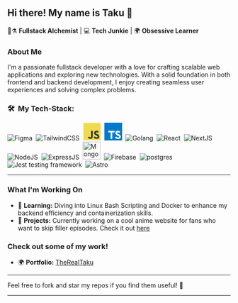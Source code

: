 
## Hi there! My name is Taku 👋

🔬⚗️ **Fullstack Alchemist** | 💻 **Tech Junkie** | 🌍 **Obsessive Learner**


### About Me

I'm a passionate fullstack developer with a love for crafting scalable web applications and exploring new technologies. With a solid foundation in both frontend and backend development, I enjoy creating seamless user experiences and solving complex problems.

### 🛠 &nbsp;My Tech-Stack:

<span>
<img src="https://cdn.freebiesupply.com/logos/large/2x/figma-1-logo-png-transparent.png" title="Figma" alt="Figma" width="30" height="40"/>&nbsp; 
<img src="https://www.svgrepo.com/show/354431/tailwindcss-icon.svg" title="TailwindCSS" alt="TailwindCSS" width="40" height="40"/>&nbsp;  
<img src="https://github.com/devicons/devicon/blob/master/icons/javascript/javascript-original.svg" title="JavaScript" alt="JavaScript" width="40" height="40"/>&nbsp;
<img src="https://raw.githubusercontent.com/github/explore/80688e429a7d4ef2fca1e82350fe8e3517d3494d/topics/typescript/typescript.png" title="Typescript"  alt="Typescript" width="40" height="40"/>&nbsp;
<img src="https://upload.wikimedia.org/wikipedia/commons/thumb/0/05/Go_Logo_Blue.svg/1200px-Go_Logo_Blue.svg.png" title="Golang" alt="Golang" width="97" height="40"/>&nbsp;
<img src="https://upload.wikimedia.org/wikipedia/commons/thumb/a/a7/React-icon.svg/2300px-React-icon.svg.png" title="React" alt="React" width="45" height="40"/>&nbsp;
<img src="https://www.hacksoft.io/_next/image?url=https%3A%2F%2Fwww.datocms-assets.com%2F98835%2F1684410508-image-7.png&w=640&q=75" title="NextJS" alt="NextJS" width="40" height="40"/>&nbsp;
<img src="https://cdn-icons-png.flaticon.com/512/5968/5968322.png" title="NodeJS" alt="NodeJS" width="40" height="40"/>&nbsp;
<img src="https://adware-technologies.s3.amazonaws.com/uploads/technology/thumbnail/20/express-js.png" title="ExpressJS" alt="ExpressJS" width="40" height="40"/>&nbsp;
<img src="https://www.svgrepo.com/show/331488/mongodb.svg" title="MongoDB" **alt="MongoDB" width="40" height="40"/>&nbsp;
<img src="https://upload.wikimedia.org/wikipedia/commons/thumb/c/cf/Firebase_icon.svg/2048px-Firebase_icon.svg.png" title="Firebase" alt="Firebase" width="40" height="40"/>&nbsp;
<img src="https://uxwing.com/wp-content/themes/uxwing/download/brands-and-social-media/postgresql-icon.png" title="postgres" alt="postgres" width="40" height="40"/>&nbsp;  
<img src="https://cdn.freebiesupply.com/logos/large/2x/jest-logo-png-transparent.png" title="Jest" alt="Jest testing framework" width="32" height="40"/>&nbsp;   
<img src="https://astro.build/assets/press/astro-logo-light-gradient.png" title="Astro" alt="Astro" width="60" height="40"/>&nbsp;    
</span>

---

### What I'm Working On

- 🌱 **Learning:** Diving into Linux Bash Scripting and Docker to enhance my backend efficiency and containerization skills.
- 🚀 **Projects:** Currently working on a cool anime website for fans who want to skip filler episodes. Check it out [here](https://fillerxepisodes.com/)


### Check out some of my work!

- 🌍 **Portfolio:** [TheRealTaku](https://therealtaku.vercel.app/)

---

Feel free to fork and star my repos if you find them useful! 🌟

---
